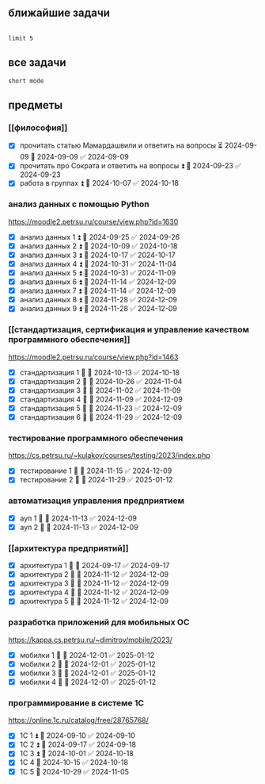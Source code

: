 ## ближайшие задачи

```tasks

limit 5
```

## все задачи

```tasks
short mode
```

## предметы

### [[философия]]

- [x] прочитать статью Мамардашвили и ответить на вопросы ⏳ 2024-09-09 📅 2024-09-09 ✅ 2024-09-09
- [x] прочитать про Сократа и ответить на вопросы ⏫ 📅 2024-09-23 ✅ 2024-09-23
- [x] работа в группах ⏫ 📅 2024-10-07 ✅ 2024-10-18

### анализ данных с помощью Python
https://moodle2.petrsu.ru/course/view.php?id=1630

- [x] анализ данных 1 ⏫ 📅 2024-09-25 ✅ 2024-09-26
- [x] анализ данных 2 ⏫ 📅 2024-10-09 ✅ 2024-10-18
- [x] анализ данных 3 ⏫ 📅 2024-10-17 ✅ 2024-10-17
- [x] анализ данных 4 ⏫ 📅 2024-10-31 ✅ 2024-11-04
- [x] анализ данных 5 ⏫ 📅 2024-10-31 ✅ 2024-11-09
- [x] анализ данных 6 ⏫ 📅 2024-11-14 ✅ 2024-12-09
- [x] анализ данных 7 ⏫ 📅 2024-11-14 ✅ 2024-12-09
- [x] анализ данных 8 ⏫ 📅 2024-11-28 ✅ 2024-12-09
- [x] анализ данных 9 ⏫ 📅 2024-11-28 ✅ 2024-12-09

### [[стандартизация, сертификация и управление качеством программного обеспечения]]
https://moodle2.petrsu.ru/course/view.php?id=1463
- [x] стандартизация 1 🔼 📅 2024-10-13 ✅ 2024-10-18
- [x] стандартизация 2 🔼 📅 2024-10-26 ✅ 2024-11-04
- [x] стандартизация 3 🔼 📅 2024-11-02 ✅ 2024-11-09
- [x] стандартизация 4 🔼 📅 2024-11-09 ✅ 2024-12-09
- [x] стандартизация 5 🔼 📅 2024-11-23 ✅ 2024-12-09
- [x] стандартизация 6 🔼 📅 2024-11-29 ✅ 2024-12-09

### тестирование программного обеспечения
https://cs.petrsu.ru/~kulakov/courses/testing/2023/index.php

- [x] тестирование 1 🔼 📅 2024-11-15 ✅ 2024-12-09
- [x] тестирование 2 🔼 📅 2024-11-29 ✅ 2025-01-12

### автоматизация управления предприятием

- [x] ауп 1 🔼 📅 2024-11-13 ✅ 2024-12-09
- [x] ауп 2 🔼 📅 2024-11-13 ✅ 2024-12-09

### [[архитектура предприятий]]

- [x] архитектура 1 🔼 📅 2024-09-17 ✅ 2024-09-17
- [x] архитектура 2 🔼 📅 2024-11-12 ✅ 2024-12-09
- [x] архитектура 3 🔼 📅 2024-11-12 ✅ 2024-12-09
- [x] архитектура 4 🔼 📅 2024-11-12 ✅ 2024-12-09
- [x] архитектура 5 🔼 📅 2024-11-12 ✅ 2024-12-09

### разработка приложений для мобильных ОС
https://kappa.cs.petrsu.ru/~dimitrov/mobile/2023/

- [x] мобилки 1 🔼 📅 2024-12-01 ✅ 2025-01-12
- [x] мобилки 2 🔼 📅 2024-12-01 ✅ 2025-01-12
- [x] мобилки 3 🔼 📅 2024-12-01 ✅ 2025-01-12
- [x] мобилки 4 🔼 📅 2024-12-01 ✅ 2025-01-12

### программирование в системе 1С
https://online.1c.ru/catalog/free/28765768/

- [x] 1С 1 ⏫ 📅 2024-09-10 ✅ 2024-09-10
- [x] 1С 2 ⏫ 📅 2024-09-17 ✅ 2024-09-18
- [x] 1С 3 ⏫ 📅 2024-10-01 ✅ 2024-10-18
- [x] 1С 4 📅 2024-10-15 ✅ 2024-10-18
- [x] 1С 5 📅 2024-10-29 ✅ 2024-11-05
